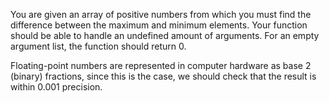 You are given an array of positive numbers from which you must find the difference between the maximum and minimum elements.
Your function should be able to handle an undefined amount of arguments. 
For an empty argument list, the function should return 0.

Floating-point numbers are represented in computer hardware as base 2 (binary) fractions, 
since this is the case, we should check that the result is within 0.001 precision.
